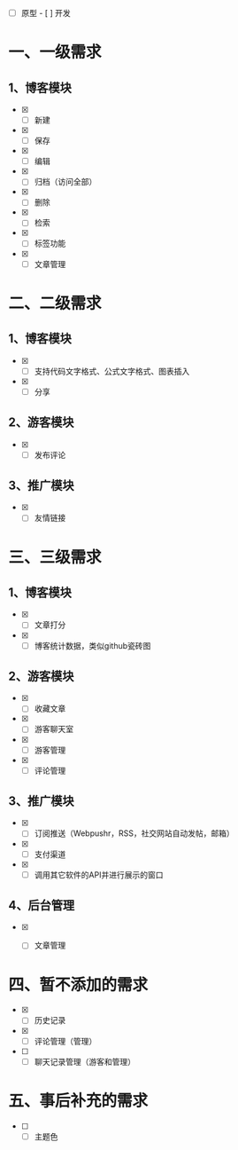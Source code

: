- [ ] 原型 - [ ] 开发

# 一、一级需求
## 1、博客模块
- [X] - [ ] 新建
- [X] - [ ] 保存
- [X] - [ ] 编辑
- [X] - [ ] 归档（访问全部）
- [X] - [ ] 删除
- [X] - [ ] 检索
- [X] - [ ] 标签功能
- [X] - [ ] 文章管理
        
# 二、二级需求
## 1、博客模块
- [X] - [ ] 支持代码文字格式、公式文字格式、图表插入
- [X] - [ ] 分享
## 2、游客模块
- [X] - [ ] 发布评论
## 3、推广模块
- [X] - [ ] 友情链接
  
# 三、三级需求
## 1、博客模块
- [X] - [ ] 文章打分
- [X] - [ ] 博客统计数据，类似github瓷砖图
## 2、游客模块
- [X] - [ ] 收藏文章
- [X] - [ ] 游客聊天室
- [X] - [ ] 游客管理
- [X] - [ ] 评论管理
## 3、推广模块
- [X] - [ ] 订阅推送（Webpushr，RSS，社交网站自动发帖，邮箱）
- [X] - [ ] 支付渠道
- [X] - [ ] 调用其它软件的API并进行展示的窗口
## 4、后台管理
- [X] - [ ] 文章管理



# 四、暂不添加的需求
- [X] - [ ] 历史记录
- [X] - [ ] 评论管理（管理）
- [ ] - [ ] 聊天记录管理（游客和管理）

# 五、事后补充的需求
- [ ] - [ ] 主题色